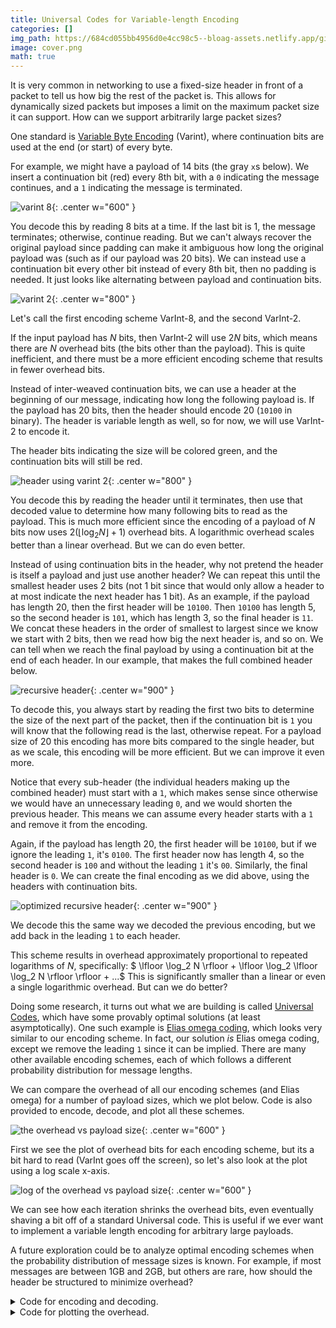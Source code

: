 ```yaml
---
title: Universal Codes for Variable-length Encoding
categories: []  
img_path: https://684cd055bb4956d0e4cc98c5--bloag-assets.netlify.app/gifs/UniversalCodes
image: cover.png  
math: true  
---
```


It is very common in networking to use a fixed-size header in front of a packet to tell us how big the rest of the packet is. This allows for dynamically sized packets but imposes a limit on the maximum packet size it can support. How can we support arbitrarily large packet sizes?

One standard is [Variable Byte Encoding](https://en.wikipedia.org/wiki/Variable-length_quantity) (Varint), where continuation bits are used at the end (or start) of every byte.

For example, we might have a payload of 14 bits (the gray `x`s below). We insert a continuation bit (red) every 8th bit, with a `0` indicating the message continues, and a `1` indicating the message is terminated.

![varint 8](varint-8.png){: .center w="600" }

You decode this by reading 8 bits at a time. If the last bit is 1, the message terminates; otherwise, continue reading. But we can't always recover the original payload since padding can make it ambiguous how long the original payload was (such as if our payload was 20 bits). We can instead use a continuation bit every other bit instead of every 8th bit, then no padding is needed. It just looks like alternating between payload and continuation bits.

![varint 2](varint-2.png){: .center w="800" }

Let's call the first encoding scheme VarInt-8, and the second VarInt-2.

If the input payload has $N$ bits, then VarInt-2 will use $2N$ bits, which means there are $N$ overhead bits (the bits other than the payload). This is quite inefficient, and there must be a more efficient encoding scheme that results in fewer overhead bits. 

Instead of inter-weaved continuation bits, we can use a header at the beginning of our message, indicating how long the following payload is. If the payload has 20 bits, then the header should encode 20 (`10100` in binary). The header is variable length as well, so for now, we will use VarInt-2 to encode it.

The header bits indicating the size will be colored green, and the continuation bits will still be red. 

![header using varint 2](header_varint-2.png){: .center w="800" }

You decode this by reading the header until it terminates, then use that decoded value to determine how many following bits to read as the payload. This is much more efficient since the encoding of a payload of $N$ bits now uses $2 (\lfloor \log_2 N \rfloor + 1)$ overhead bits. A logarithmic overhead scales better than a linear overhead. But we can do even better.

Instead of using continuation bits in the header, why not pretend the header is itself a payload and just use another header? We can repeat this until the smallest header uses 2 bits (not 1 bit since that would only allow a header to at most indicate the next header has 1 bit). As an example, if the payload has length 20, then the first header will be `10100`. Then `10100` has length 5, so the second header is `101`, which has length 3, so the final header is `11`. We concat these headers in the order of smallest to largest since we know we start with 2 bits, then we read how big the next header is, and so on. We can tell when we reach the final payload by using a continuation bit at the end of each header. In our example, that makes the full combined header below.

![recursive header](recursive_header.png){: .center w="900" }

To decode this, you always start by reading the first two bits to determine the size of the next part of the packet, then if the continuation bit is `1` you will know that the following read is the last, otherwise repeat. For a payload size of 20 this encoding has more bits compared to the single header, but as we scale, this encoding will be more efficient. But we can improve it even more.

Notice that every sub-header (the individual headers making up the combined header) must start with a `1`, which makes sense since otherwise we would have an unnecessary leading `0`, and we would shorten the previous header. This means we can assume every header starts with a `1` and remove it from the encoding.

Again, if the payload has length 20, the first header will be `10100`, but if we ignore the leading `1`, it's `0100`. The first header now has length 4, so the second header is `100` and without the leading `1` it's `00`. Similarly, the final header is `0`. We can create the final encoding as we did above, using the headers with continuation bits.

![optimized recursive header](optimized_recursive_header.png){: .center w="900" }

We decode this the same way we decoded the previous encoding, but we add back in the leading `1` to each header.

This scheme results in overhead approximately proportional to repeated logarithms of $N$, specifically: $ \lfloor \log_2 N \rfloor + \lfloor \log_2 \lfloor \log_2 N \rfloor \rfloor + ...$ This is significantly smaller than a linear or even a single logarithmic overhead. But can we do better?

Doing some research, it turns out what we are building is called [Universal Codes](https://en.wikipedia.org/wiki/Universal_code_(data_compression)), which have some provably optimal solutions (at least asymptotically). One such example is [Elias omega coding](https://en.wikipedia.org/wiki/Elias_omega_coding), which looks very similar to our encoding scheme. In fact, our solution _is_ Elias omega coding, except we remove the leading `1` since it can be implied. There are many other available encoding schemes, each of which follows a different probability distribution for message lengths.

We can compare the overhead of all our encoding schemes (and Elias omega) for a number of payload sizes, which we plot below. Code is also provided to encode, decode, and plot all these schemes.

![the overhead vs payload size](linear_overhead.png){: .center w="600" }

First we see the plot of overhead bits for each encoding scheme, but its a bit hard to read (VarInt goes off the screen), so let's also look at the plot using a log scale x-axis.

![log of the overhead vs payload size](log_overhead.png){: .center w="600" }

We can see how each iteration shrinks the overhead bits, even eventually shaving a bit off of a standard Universal code. This is useful if we ever want to implement a variable length encoding for arbitrary large payloads.

A future exploration could be to analyze optimal encoding schemes when the probability distribution of message sizes is known. For example, if most messages are between 1GB and 2GB, but others are rare, how should the header be structured to minimize overhead?


<details markdown=1><summary markdown="span">
Code for encoding and decoding.
 </summary>

``` python
def binary_string(n: int) -> str:
    """Convert an integer to its binary string representation without the '0b' prefix."""
    return bin(n)[2:]


#########################################
# Scheme 1: Continuation Bits Every k Bits
#########################################


def encode_continuation_bits(payload: str, k: int) -> str:
    """Encodes a binary payload by inserting continuation bits every k bits."""
    # Pad the payload to be a multiple of k bits
 payload = "0" * ((k - (len(payload) % k)) % k) + payload

 encoded = []
    for i in range(0, len(payload), k):
 encoded.append(payload[i : i + k])
 encoded.append("1")  # Add continuation bit

 encoded[-1] = "0"  # Last continuation bit becomes a termination bit
    return "".join(encoded)


def decode_continuation_bits(encoded: str, k: int) -> str:
    """Decodes a binary string encoded with continuation bits every k bits."""
 pos = 0
 decoded_bits = []

    while pos + k <= len(encoded):
 decoded_bits.append(encoded[pos : pos + k])
 pos += k

        if encoded[pos] == "0":  # Termination marker
            break
 pos += 1  # Skip the continuation marker

    return "".join(decoded_bits)


#########################################
# Scheme 2: Single Header with Interleaved Continuation Bits
#########################################


def encode_single_header(payload: str) -> str:
    """Encodes a binary payload with a single interleaved header."""
 header = "".join(bit + "0" for bit in binary_string(len(payload)))[:-1] + "1"
    return header + payload


def decode_single_header(encoded: str) -> str:
    """Decodes a binary string encoded with a single interleaved header."""
 pos = 0
 header_bits = ""

    while pos < len(encoded) - 1:
 header_bits += encoded[pos]
 pos += 2  # Skip continuation bits
        if encoded[pos - 1] == "1":  # End of header
            break

 payload_length = int(header_bits, 2)
    return encoded[pos : pos + payload_length]


#########################################
# Scheme 3: Multi-Level Header (Non-Optimized)
#########################################


def encode_multi_level_header(payload: str) -> str:
    """Encodes a binary payload using a multi-level header."""
 headers = []
 current = len(payload)

    while True:
 header = binary_string(current)
 headers.append(header)
        if len(header) == 2:
            break
 current = len(header)

 encoded_header = "".join(header + "0" for header in reversed(headers))[:-1] + "1"
    return encoded_header + payload


def decode_multi_level_header(encoded: str) -> str:
    """Decodes a binary string encoded with a multi-level header."""
 pos, header_length = 0, 2

    while True:
 header = encoded[pos : pos + header_length]
 pos += header_length

        if encoded[pos] == "1":
            break

 pos += 1  # Skip continuation bit
 header_length = int(header, 2)

    return encoded[pos + 1 : pos + 1 + int(header, 2)]


#########################################
# Scheme 4: Optimized Multi-Level Header (Drop Leading '1')
#########################################


def encode_optimized_multi_level_header(payload: str) -> str:
    """Encodes a binary payload using an optimized multi-level header that drops the leading '1'."""
 headers = []
 current = len(payload)

    while True:
 header = binary_string(current)[1:]
 headers.append(header)
        if len(header) == 1:
            break
 current = len(header)

 encoded_header = "".join(header + "0" for header in reversed(headers))[:-1] + "1"
    return encoded_header + payload


def decode_optimized_multi_level_header(encoded: str) -> str:
    """Decodes a binary string encoded with an optimized multi-level header."""
 pos, header_length = 0, 1

    while True:
 header = encoded[pos : pos + header_length]
 pos += header_length

        if encoded[pos] == "1":
            break

 pos += 1  # Skip continuation bit
 header_length = int("1" + header, 2)

    return encoded[pos + 1 : pos + 1 + int("1" + header, 2)]


#########################################
# Scheme 5: Elias Omega Coding
#########################################


def encode_elias_omega(payload: str) -> str:
    """Encodes a binary payload using Elias Omega coding."""
 N = len(payload)
 code = "0"

    while N > 1:
 code = binary_string(N) + code
 N = len(binary_string(N)) - 1

    return code + payload


def decode_elias_omega(encoded: str) -> str:
    """Decodes a binary string encoded with Elias Omega coding."""
 pos, N = 0, 1

    while encoded[pos] == "1":
 read_range = N + 1
        if pos + read_range > len(encoded):
            raise ValueError("Malformed encoding: unexpected end before payload.")
 N = int(encoded[pos : pos + read_range], 2)
 pos += read_range

    return encoded[pos + 1 : pos + 1 + N]


#########################################
# Examples
#########################################

if __name__ == "__main__":
 test_payloads = [
        "10001",
        "101010",
        "1100110011",
        "111000111000111",
        "0" * 20,
        "1" * 37,
 ]
 schemes = [
 (
            "Scheme 1 (k=7)",
            lambda p: encode_continuation_bits(p, 4),
            lambda p: decode_continuation_bits(p, 4),
 ),
 (
            "Scheme 1 (k=1)",
            lambda p: encode_continuation_bits(p, 1),
            lambda p: decode_continuation_bits(p, 1),
 ),
 ("Scheme 2 (Single Header)", encode_single_header, decode_single_header),
 (
            "Scheme 3 (Multi-Level Header)",
 encode_multi_level_header,
 decode_multi_level_header,
 ),
 (
            "Scheme 4 (Optimized Multi-Level Header)",
 encode_optimized_multi_level_header,
 decode_optimized_multi_level_header,
 ),
 ("Scheme 5 (Elias Omega)", encode_elias_omega, decode_elias_omega),
 ]

    for name, encode_fn, decode_fn in schemes:
        print(f"--- Testing {name} ---")
        for payload in test_payloads:
 encoded = encode_fn(payload)
 decoded = decode_fn(encoded)

            print(f"\tPayload:\t{payload}")
            print(f"\tEncoded:\t{encoded}")
            print(f"\tDecoded:\t{decoded}")

            print(
                f"payload len={len(payload):3d} encoded len={len(encoded):3d} overhead={len(encoded)-len(payload):3d}"
 )
        print()
```
</details>

<details markdown=1><summary markdown="span">
Code for plotting the overhead.
 </summary>

``` python
import matplotlib.pyplot as plt
from schemes import *

# Define a larger payload range for better resolution
payload_lengths = list(range(2, 100000))

# Define the encoding schemes
schemes = [
 ("VarInt-8", lambda p: encode_continuation_bits(p, 8)),
 ("VarInt-2", lambda p: encode_continuation_bits(p, 1)),
 ("Header with 2-VarInt", encode_single_header),
 ("Recursive Headers", encode_multi_level_header),
 ("Optimized Recursive Headers", encode_optimized_multi_level_header),
 ("Elias Omega", encode_elias_omega),
]

# Define a threshold for maximum overhead
max_overhead = 50

# Compute overhead for each scheme, stopping when overhead exceeds the threshold
overhead_data = {}
valid_payload_lengths = {}

for name, encode_fn in schemes:
 overhead_values = []
 payload_lengths_filtered = []

    for length in payload_lengths:
 payload = "1" * length  # Use a simple payload of all 1s
 encoded = encode_fn(payload)
 overhead = len(encoded) - length

        if overhead > max_overhead:
            break  # Stop collecting data once overhead exceeds the threshold

 overhead_values.append(overhead)
 payload_lengths_filtered.append(length)

 overhead_data[name] = overhead_values
 valid_payload_lengths[name] = payload_lengths_filtered

# Create the plot
plt.figure(figsize=(12, 7))

# Use distinct line styles and make them more visible
colors = plt.get_cmap("Dark2").colors  # Deep, slightly muted colors
max_x = max(max(lengths) for lengths in valid_payload_lengths.values())

for i, (name, overhead) in enumerate(overhead_data.items()):
 plt.plot(
 valid_payload_lengths[name],
 overhead,
        label=name,
        color=colors[i % len(colors)],
        linewidth=2,
 )

# Improve plot aesthetics
plt.xlabel("Payload Length (bits)", fontsize=14)
plt.ylabel("Overhead (bits)", fontsize=14)
plt.title(
    f"Encoding Overhead vs. Payload Length",
    fontsize=16,
)
plt.legend(fontsize=12, loc="upper left")
plt.grid(True, linestyle="--", linewidth=0.5)
# plt.xscale("log")  # Use logarithmic scale for better visualization of trends
plt.ylim(0, max_overhead)  # Adjust y-limit slightly above max_overhead
plt.xlim(2, max_x)  # Set x-limit to the max valid payload length

# Remove top and right border lines
ax = plt.gca()
ax.spines["top"].set_visible(False)
ax.spines["right"].set_visible(False)

plt.show()
```
</details>